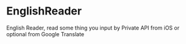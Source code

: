 EnglishReader
=============
English Reader, read some thing you input by Private API from iOS or optional from Google Translate
